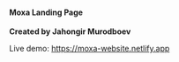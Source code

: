 #### Moxa Landing Page
**Created by Jahongir Murodboev**

Live demo: https://moxa-website.netlify.app
